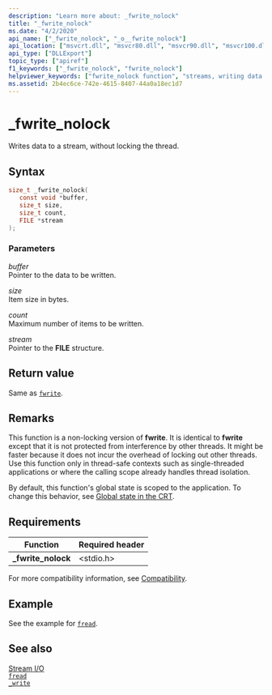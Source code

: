 ```yaml
---
description: "Learn more about: _fwrite_nolock"
title: "_fwrite_nolock"
ms.date: "4/2/2020"
api_name: ["_fwrite_nolock", "_o__fwrite_nolock"]
api_location: ["msvcrt.dll", "msvcr80.dll", "msvcr90.dll", "msvcr100.dll", "msvcr100_clr0400.dll", "msvcr110.dll", "msvcr110_clr0400.dll", "msvcr120.dll", "msvcr120_clr0400.dll", "ucrtbase.dll", "api-ms-win-crt-stdio-l1-1-0.dll", "api-ms-win-crt-private-l1-1-0.dll"]
api_type: ["DLLExport"]
topic_type: ["apiref"]
f1_keywords: ["_fwrite_nolock", "fwrite_nolock"]
helpviewer_keywords: ["fwrite_nolock function", "streams, writing data to", "_fwrite_nolock function"]
ms.assetid: 2b4ec6ce-742e-4615-8407-44a0a18ec1d7
---
```

# _fwrite_nolock

Writes data to a stream, without locking the thread.

## Syntax

```C
size_t _fwrite_nolock(
   const void *buffer,
   size_t size,
   size_t count,
   FILE *stream
);
```

### Parameters

*buffer*<br/>
Pointer to the data to be written.

*size*<br/>
Item size in bytes.

*count*<br/>
Maximum number of items to be written.

*stream*<br/>
Pointer to the **FILE** structure.

## Return value

Same as [`fwrite`](fwrite.md).

## Remarks

This function is a non-locking version of **fwrite**. It is identical to **fwrite** except that it is not protected from interference by other threads. It might be faster because it does not incur the overhead of locking out other threads. Use this function only in thread-safe contexts such as single-threaded applications or where the calling scope already handles thread isolation.

By default, this function's global state is scoped to the application. To change this behavior, see [Global state in the CRT](../global-state.md).

## Requirements

|Function|Required header|
|--------------|---------------------|
|**_fwrite_nolock**|\<stdio.h>|

For more compatibility information, see [Compatibility](../compatibility.md).

## Example

See the example for [`fread`](fread.md).

## See also

[Stream I/O](../stream-i-o.md)\
[`fread`](fread.md)\
[`_write`](write.md)
